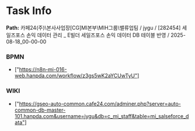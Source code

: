 # Task Info

**Path:** 카페24(주)\본사사업장\[CG]MI본부\MIH그룹\밸류업팀 / jygu / [282454] 세일즈포스 손익 데이터 관리 _ E빌더 세일즈포스 손익 데이터 DB 테이블 반영 / 2025-08-18_00-00-00

### BPMN
- ["https://n8n-mi-016-web.hanpda.com/workflow/z3gs5wK2aYCUwTyU"]

### WIKI
- ["https://gseo-auto-common.cafe24.com/adminer.php?server=auto-common-db-master-101.hanpda.com&username=jygu&db=c_mi_staff&table=mi_salseforce_data"]

